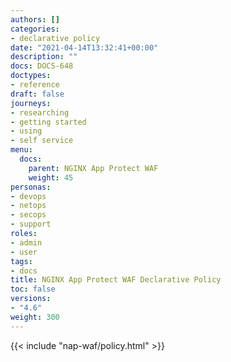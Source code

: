 ```yaml
---
authors: []
categories:
- declarative policy
date: "2021-04-14T13:32:41+00:00"
description: ""
docs: DOCS-648
doctypes:
- reference
draft: false
journeys:
- researching
- getting started
- using
- self service
menu:
  docs:
    parent: NGINX App Protect WAF
    weight: 45
personas:
- devops
- netops
- secops
- support
roles:
- admin
- user
tags:
- docs
title: NGINX App Protect WAF Declarative Policy
toc: false
versions:
- "4.6"
weight: 300
---
```


{{< include "nap-waf/policy.html" >}}
